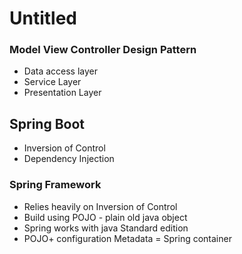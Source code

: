 # Untitled

### Model View Controller Design Pattern

* Data access layer
* Service Layer
* Presentation Layer 



## Spring Boot  

* Inversion of Control 
* Dependency Injection 

### Spring Framework

* Relies heavily on Inversion of Control 
* Build using POJO - plain old java object
* Spring works with java Standard edition
* POJO+ configuration Metadata = Spring container 

